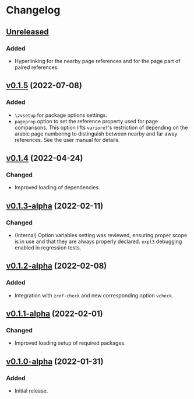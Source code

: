 # Changelog

## [Unreleased](https://github.com/gusbrs/zref-vario/compare/v0.1.5...HEAD)

### Added
- Hyperlinking for the nearby page references and for the page part of paired
  references.

## [v0.1.5](https://github.com/gusbrs/zref-vario/compare/v0.1.4...v0.1.5) (2022-07-08)

### Added
- `\zvsetup` for package options settings.
- `pageprop` option to set the reference property used for page comparisons.
  This option lifts `varioref`'s restriction of depending on the arabic page
  numbering to distinguish between nearby and far away references.  See the
  user manual for details.

## [v0.1.4](https://github.com/gusbrs/zref-vario/compare/v0.1.3-alpha...v0.1.4) (2022-04-24)

### Changed
- Improved loading of dependencies.

## [v0.1.3-alpha](https://github.com/gusbrs/zref-vario/compare/v0.1.2-alpha...v0.1.3-alpha) (2022-02-11)

### Changed
- (Internal) Option variables setting was reviewed, ensuring proper scope is
  in use and that they are always properly declared.  `expl3` debugging
  enabled in regression tests.

## [v0.1.2-alpha](https://github.com/gusbrs/zref-vario/compare/v0.1.1-alpha...v0.1.2-alpha) (2022-02-08)

### Added
- Integration with `zref-check` and new corresponding option `vcheck`.

## [v0.1.1-alpha](https://github.com/gusbrs/zref-vario/compare/v0.1.0-alpha...v0.1.1-alpha) (2022-02-01)

### Changed
- Improved loading setup of required packages.

## [v0.1.0-alpha](https://github.com/gusbrs/zref-vario/releases/tag/v0.1.0-alpha) (2022-01-31)

### Added
- Initial release.
